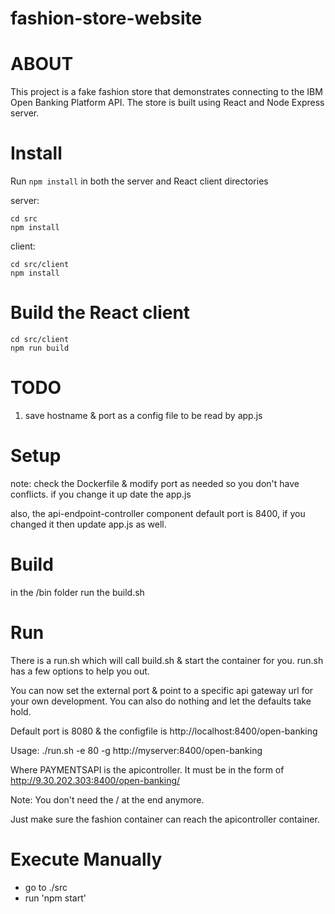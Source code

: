 # fashion-store-website

# ABOUT

This project is a fake fashion store that demonstrates connecting to the IBM Open Banking Platform API.  The store is built using React and Node Express server.

# Install

Run `npm install` in both the server and React client directories

server:
```
cd src
npm install
```

client:
```
cd src/client
npm install
```

# Build the React client

```
cd src/client
npm run build
```

# TODO
1. save hostname & port as a config file to be read by app.js


# Setup
note: check the Dockerfile & modify port as needed so you don't have conflicts.  if you change it up date the app.js

also, the api-endpoint-controller component default port is 8400, if you changed it then update app.js as well.

# Build
in the /bin folder run the build.sh

# Run
There is a run.sh which will call build.sh & start the container for you.  run.sh has a few options to help you out.

You can now set the external port & point to a specific api gateway url for your own development.  You can also do nothing and let the defaults take hold.

Default port is 8080 & the configfile is http://localhost:8400/open-banking

Usage: ./run.sh -e 80 -g http://myserver:8400/open-banking

Where PAYMENTSAPI is the apicontroller.  It must be in the form of http://9.30.202.303:8400/open-banking/

Note: You don't need the / at the end anymore.

Just make sure the fashion container can reach the apicontroller container.

# Execute Manually
* go to ./src
* run 'npm start'
